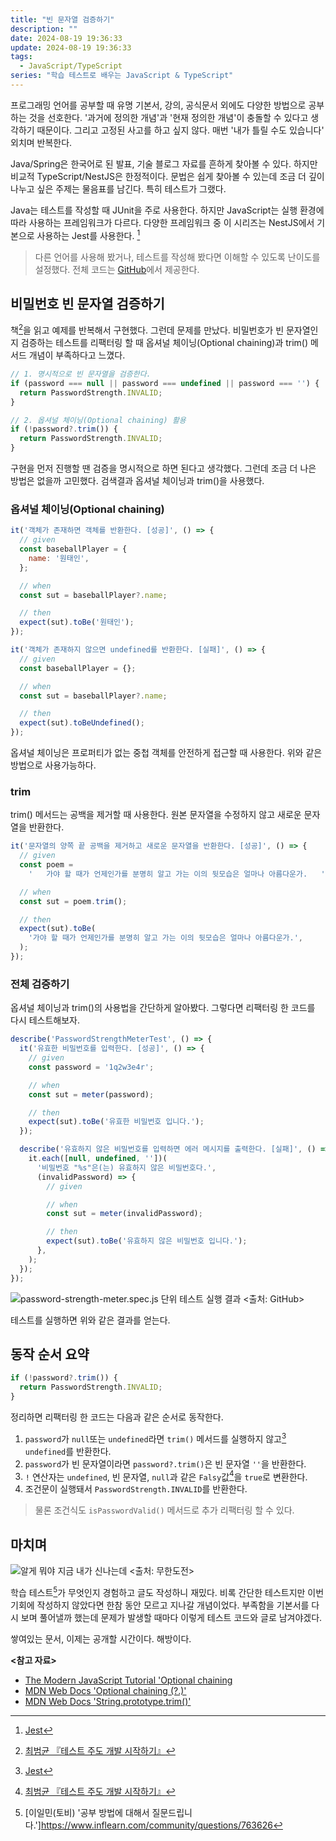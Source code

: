 ```yaml
---
title: "빈 문자열 검증하기"
description: ""
date: 2024-08-19 19:36:33
update: 2024-08-19 19:36:33
tags:
  - JavaScript/TypeScript
series: "학습 테스트로 배우는 JavaScript & TypeScript"
---
```


프로그래밍 언어를 공부할 때 유명 기본서, 강의, 공식문서 외에도 다양한 방법으로 공부하는 것을 선호한다.
'과거에 정의한 개념'과 '현재 정의한 개념'이 충돌할 수 있다고 생각하기 때문이다. 그리고 고정된 사고를 하고 싶지 않다.
매번 '내가 틀릴 수도 있습니다' 외치며 반복한다.

Java/Spring은 한국어로 된 발표, 기술 블로그 자료를 흔하게 찾아볼 수 있다. 하지만 비교적 TypeScript/NestJS은 한정적이다.
문법은 쉽게 찾아볼 수 있는데 조금 더 깊이 나누고 싶은 주제는 물음표를 남긴다. 특히 테스트가 그랬다.

Java는 테스트를 작성할 때 JUnit을 주로 사용한다. 하지만 JavaScript는 실행 환경에 따라 사용하는 프레임워크가 다르다.
다양한 프레임워크 중 이 시리즈는 NestJS에서 기본으로 사용하는 Jest를 사용한다. [^1]

> 다른 언어를 사용해 봤거나, 테스트를 작성해 봤다면 이해할 수 있도록 난이도를 설정했다.
> 전체 코드는 [GitHub](https://github.com/devmeeple/javascript-in-action/tree/main/test/javacan)에서 제공한다.

## 비밀번호 빈 문자열 검증하기

책[^2]을 읽고 예제를 반복해서 구현했다. 그런데 문제를 만났다. 비밀번호가 빈 문자열인지 검증하는 테스트를 리팩터링 할 때
옵셔널 체이닝(Optional chaining)과 trim() 메서드 개념이 부족하다고 느꼈다.

```javascript
// 1. 명시적으로 빈 문자열을 검증한다. 
if (password === null || password === undefined || password === '') {
  return PasswordStrength.INVALID;
}

// 2. 옵셔널 체이닝(Optional chaining) 활용
if (!password?.trim()) {
  return PasswordStrength.INVALID;
}
```

구현을 먼저 진행할 땐 검증을 명시적으로 하면 된다고 생각했다. 그런데 조금 더 나은 방법은 없을까 고민했다.
검색결과 옵셔널 체이닝과 trim()을 사용했다.

### 옵셔널 체이닝(Optional chaining)

```javascript
it('객체가 존재하면 객체를 반환한다. [성공]', () => {
  // given
  const baseballPlayer = {
    name: '원태인',
  };

  // when
  const sut = baseballPlayer?.name;

  // then
  expect(sut).toBe('원태인');
});

it('객체가 존재하지 않으면 undefined를 반환한다. [실패]', () => {
  // given
  const baseballPlayer = {};

  // when
  const sut = baseballPlayer?.name;

  // then
  expect(sut).toBeUndefined();
});
```

옵셔널 체이닝은 프로퍼티가 없는 중첩 객체를 안전하게 접근할 때 사용한다.
위와 같은 방법으로 사용가능하다.

### trim

trim() 메서드는 공백을 제거할 때 사용한다. 원본 문자열을 수정하지 않고 새로운 문자열을 반환한다.

```javascript
it('문자열의 양쪽 끝 공백을 제거하고 새로운 문자열을 반환한다. [성공]', () => {
  // given
  const poem =
    '   가야 할 때가 언제인가를 분명히 알고 가는 이의 뒷모습은 얼마나 아름다운가.   ';

  // when
  const sut = poem.trim();

  // then
  expect(sut).toBe(
    '가야 할 때가 언제인가를 분명히 알고 가는 이의 뒷모습은 얼마나 아름다운가.',
  );
});
```

### 전체 검증하기

옵셔널 체이닝과 trim()의 사용법을 간단하게 알아봤다. 그렇다면 리팩터링 한 코드를 다시 테스트해보자.

```javascript
describe('PasswordStrengthMeterTest', () => {
  it('유효한 비밀번호를 입력한다. [성공]', () => {
    // given
    const password = '1q2w3e4r';

    // when
    const sut = meter(password);

    // then
    expect(sut).toBe('유효한 비밀번호 입니다.');
  });

  describe('유효하지 않은 비밀번호를 입력하면 에러 메시지를 출력한다. [실패]', () => {
    it.each([null, undefined, ''])(
      '비밀번호 "%s"은(는) 유효하지 않은 비밀번호다.',
      (invalidPassword) => {
        // given

        // when
        const sut = meter(invalidPassword);

        // then
        expect(sut).toBe('유효하지 않은 비밀번호 입니다.');
      },
    );
  });
});
```

![password-strength-meter.spec.js 단위 테스트 실행 결과 <출처: GitHub>](./password-strength-meter-result.avif)

테스트를 실행하면 위와 같은 결과를 얻는다.

## 동작 순서 요약

```javascript
if (!password?.trim()) {
  return PasswordStrength.INVALID;
}
```

정리하면 리팩터링 한 코드는 다음과 같은 순서로 동작한다.

1. `password`가 `null`또는 `undefined`라면 `trim()` 메서드를 실행하지 않고[^1] `undefined`를 반환한다.
2. `password`가 빈 문자열이라면 `password?.trim()`은 빈 문자열 `''`을 반환한다.
3. `!` 연산자는 `undefined`, 빈 문자열, `null`과 같은 `Falsy`값[^2]을 `true`로 변환한다.
4. 조건문이 실행돼서 `PasswordStrength.INVALID`를 반환한다.

> 물론 조건식도 `isPasswordValid()` 메서드로 추가 리팩터링 할 수 있다.

## 마치며

![알게 뭐야 지금 내가 신나는데 <출처: 무한도전>](./excited.avif)

학습 테스트[^5]가 무엇인지 경험하고 글도 작성하니 재밌다. 비록 간단한 테스트지만 이번 기회에 작성하지 않았다면 한참 동안 모르고 지나갈 개념이었다.
부족함을 기본서를 다시 보며 풀어낼까 했는데 문제가 발생할 때마다 이렇게 테스트 코드와 글로 남겨야겠다.

쌓여있는 문서, 이제는 공개할 시간이다. 해방이다.

**<참고 자료>**

- [The Modern JavaScript Tutorial 'Optional chaining](https://javascript.info/optional-chaining)
- [MDN Web Docs 'Optional chaining (?.)'](https://developer.mozilla.org/en-US/docs/Web/JavaScript/Reference/Operators/Optional_chaining)
- [MDN Web Docs 'String.prototype.trim()'](https://developer.mozilla.org/en-US/docs/Web/JavaScript/Reference/Global_Objects/String/trim)

[^1]: [Jest](https://jestjs.io/)
[^2]: [최범균 『테스트 주도 개발 시작하기』](https://product.kyobobook.co.kr/detail/S000001248962)
[^3]: 단락(short-circuit, 혹은 단축) 평가
[^4]: [Mdn Web Docs 'Falsy'](https://developer.mozilla.org/en-US/docs/Glossary/Falsy)
[^5]: [이일민(토비) '공부 방법에 대해서 질문드립니다.']https://www.inflearn.com/community/questions/763626
